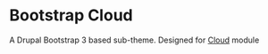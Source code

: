 Bootstrap Cloud
===============
A Drupal Bootstrap 3 based sub-theme.
Designed for [Cloud](https://drupal.org/project/cloud|cloud) module
